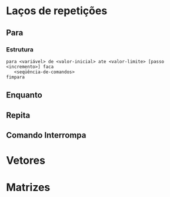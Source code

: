 # Laços de repetições
## Para
### Estrutura
    para <variável> de <valor-inicial> ate <valor-limite> [passo <incremento>] faca
       <seqüência-de-comandos>
    fimpara
## Enquanto
## Repita
## Comando Interrompa
# Vetores
# Matrizes